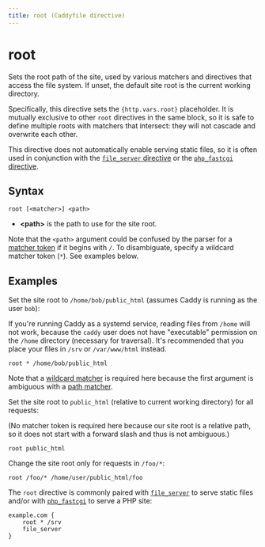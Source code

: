 ```yaml
---
title: root (Caddyfile directive)
---
```


# root

Sets the root path of the site, used by various matchers and directives that access the file system. If unset, the default site root is the current working directory.

Specifically, this directive sets the `{http.vars.root}` placeholder. It is mutually exclusive to other `root` directives in the same block, so it is safe to define multiple roots with matchers that intersect: they will not cascade and overwrite each other.

This directive does not automatically enable serving static files, so it is often used in conjunction with the [`file_server` directive](file_server) or the [`php_fastcgi` directive](php_fastcgi).


## Syntax

```caddy-d
root [<matcher>] <path>
```

- **&lt;path&gt;** is the path to use for the site root.

Note that the `<path>` argument could be confused by the parser for a [matcher token](/docs/caddyfile/matchers#syntax) if it begins with `/`. To disambiguate, specify a wildcard matcher token (`*`). See examples below.


## Examples

Set the site root to `/home/bob/public_html` (assumes Caddy is running as the user `bob`):

<aside class="tip">

If you're running Caddy as a systemd service, reading files from `/home` will not work, because the `caddy` user does not have "executable" permission on the `/home` directory (necessary for traversal). It's recommended that you place your files in `/srv` or `/var/www/html` instead.

</aside>


```caddy-d
root * /home/bob/public_html
```


<aside class="tip">

Note that a [wildcard matcher](/docs/caddyfile/matchers#wildcard-matchers) is required here because the first argument is ambiguous with a [path matcher](/docs/caddyfile/matchers#path-matchers).

</aside>


Set the site root to `public_html` (relative to current working directory) for all requests:

(No matcher token is required here because our site root is a relative path, so it does not start with a forward slash and thus is not ambiguous.)

```caddy-d
root public_html
```

Change the site root only for requests in `/foo/*`:

```caddy-d
root /foo/* /home/user/public_html/foo
```

The `root` directive is commonly paired with [`file_server`](file_server) to serve static files and/or with [`php_fastcgi`](php_fastcgi) to serve a PHP site:

```caddy
example.com {
	root * /srv
	file_server
}
```
